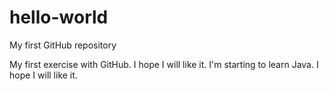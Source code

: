 # hello-world
My first GitHub repository

My first exercise with GitHub. I hope I will like it.
I'm starting to learn Java. I hope I will like it.
